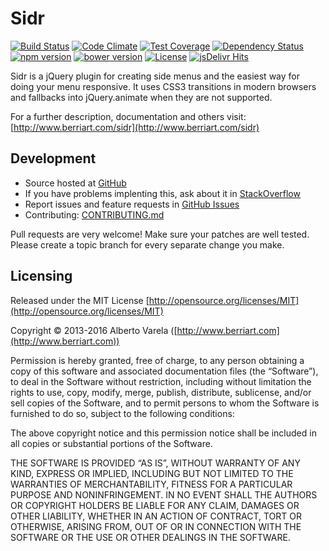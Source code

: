 # Sidr

[![Build Status](https://travis-ci.org/artberri/sidr.svg?branch=master)](https://travis-ci.org/artberri/sidr) [![Code Climate](https://codeclimate.com/github/artberri/sidr/badges/gpa.svg)](https://codeclimate.com/github/artberri/sidr) [![Test Coverage](https://codeclimate.com/github/artberri/sidr/badges/coverage.svg)](https://codeclimate.com/github/artberri/sidr/coverage) [![Dependency Status](https://david-dm.org/artberri/sidr.svg)](https://david-dm.org/artberri/sidr) [![npm version](https://img.shields.io/npm/v/sidr.svg)](https://npmjs.org/package/sidr) [![bower version](https://img.shields.io/bower/v/sidr.svg)](http://bower.io/) [![License](https://img.shields.io/npm/l/sidr.svg)](https://github.com/artberri/sidr/blob/master/LICENSE) [![jsDelivr Hits](https://data.jsdelivr.com/v1/package/npm/sidr/badge?style=rounded)](https://www.jsdelivr.com/package/npm/sidr)

Sidr is a jQuery plugin for creating side menus and the easiest way for doing your menu responsive. It uses CSS3 transitions in modern browsers and fallbacks into jQuery.animate when they are not supported.

For a further description, documentation and others visit: [http://www.berriart.com/sidr](http://www.berriart.com/sidr)

## Development

- Source hosted at [GitHub](https://github.com/artberri/sidr)
- If you have problems implenting this, ask about it in [StackOverflow](http://stackoverflow.com/search?q=sidr)
- Report issues and feature requests in [GitHub Issues](https://github.com/artberri/sidr/issues)
- Contributing: [CONTRIBUTING.md](CONTRIBUTING.md)

Pull requests are very welcome! Make sure your patches are well tested. Please create a topic branch for every separate change you make.

## Licensing

Released under the MIT License [http://opensource.org/licenses/MIT](http://opensource.org/licenses/MIT)

Copyright © 2013-2016 Alberto Varela ([http://www.berriart.com](http://www.berriart.com))

Permission is hereby granted, free of charge, to any person obtaining a copy of this software and associated documentation files (the “Software”), to deal in the Software without restriction, including without limitation the rights to use, copy, modify, merge, publish, distribute, sublicense, and/or sell copies of the Software, and to permit persons to whom the Software is furnished to do so, subject to the following conditions:

The above copyright notice and this permission notice shall be included in all copies or substantial portions of the Software.

THE SOFTWARE IS PROVIDED “AS IS”, WITHOUT WARRANTY OF ANY KIND, EXPRESS OR IMPLIED, INCLUDING BUT NOT LIMITED TO THE WARRANTIES OF MERCHANTABILITY, FITNESS FOR A PARTICULAR PURPOSE AND NONINFRINGEMENT. IN NO EVENT SHALL THE AUTHORS OR COPYRIGHT HOLDERS BE LIABLE FOR ANY CLAIM, DAMAGES OR OTHER LIABILITY, WHETHER IN AN ACTION OF CONTRACT, TORT OR OTHERWISE, ARISING FROM, OUT OF OR IN CONNECTION WITH THE SOFTWARE OR THE USE OR OTHER DEALINGS IN THE SOFTWARE.
